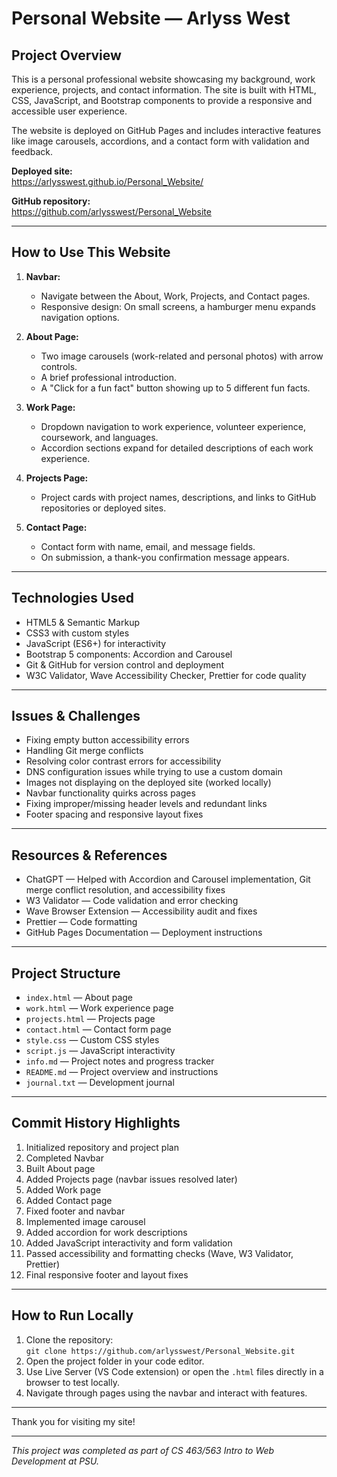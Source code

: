 # Personal Website — Arlyss West

## Project Overview

This is a personal professional website showcasing my background, work experience, projects, and contact information. The site is built with HTML, CSS, JavaScript, and Bootstrap components to provide a responsive and accessible user experience.

The website is deployed on GitHub Pages and includes interactive features like image carousels, accordions, and a contact form with validation and feedback.

**Deployed site:**  
https://arlysswest.github.io/Personal_Website/

**GitHub repository:**  
https://github.com/arlysswest/Personal_Website

---

## How to Use This Website

1. **Navbar:**

   - Navigate between the About, Work, Projects, and Contact pages.
   - Responsive design: On small screens, a hamburger menu expands navigation options.

2. **About Page:**

   - Two image carousels (work-related and personal photos) with arrow controls.
   - A brief professional introduction.
   - A "Click for a fun fact" button showing up to 5 different fun facts.

3. **Work Page:**

   - Dropdown navigation to work experience, volunteer experience, coursework, and languages.
   - Accordion sections expand for detailed descriptions of each work experience.

4. **Projects Page:**

   - Project cards with project names, descriptions, and links to GitHub repositories or deployed sites.

5. **Contact Page:**
   - Contact form with name, email, and message fields.
   - On submission, a thank-you confirmation message appears.

---

## Technologies Used

- HTML5 & Semantic Markup
- CSS3 with custom styles
- JavaScript (ES6+) for interactivity
- Bootstrap 5 components: Accordion and Carousel
- Git & GitHub for version control and deployment
- W3C Validator, Wave Accessibility Checker, Prettier for code quality

---

## Issues & Challenges

- Fixing empty button accessibility errors
- Handling Git merge conflicts
- Resolving color contrast errors for accessibility
- DNS configuration issues while trying to use a custom domain
- Images not displaying on the deployed site (worked locally)
- Navbar functionality quirks across pages
- Fixing improper/missing header levels and redundant links
- Footer spacing and responsive layout fixes

---

## Resources & References

- ChatGPT — Helped with Accordion and Carousel implementation, Git merge conflict resolution, and accessibility fixes
- W3 Validator — Code validation and error checking
- Wave Browser Extension — Accessibility audit and fixes
- Prettier — Code formatting
- GitHub Pages Documentation — Deployment instructions

---

## Project Structure

- `index.html` — About page
- `work.html` — Work experience page
- `projects.html` — Projects page
- `contact.html` — Contact form page
- `style.css` — Custom CSS styles
- `script.js` — JavaScript interactivity
- `info.md` — Project notes and progress tracker
- `README.md` — Project overview and instructions
- `journal.txt` — Development journal

---

## Commit History Highlights

1. Initialized repository and project plan
2. Completed Navbar
3. Built About page
4. Added Projects page (navbar issues resolved later)
5. Added Work page
6. Added Contact page
7. Fixed footer and navbar
8. Implemented image carousel
9. Added accordion for work descriptions
10. Added JavaScript interactivity and form validation
11. Passed accessibility and formatting checks (Wave, W3 Validator, Prettier)
12. Final responsive footer and layout fixes

---

## How to Run Locally

1. Clone the repository:  
   `git clone https://github.com/arlysswest/Personal_Website.git`
2. Open the project folder in your code editor.
3. Use Live Server (VS Code extension) or open the `.html` files directly in a browser to test locally.
4. Navigate through pages using the navbar and interact with features.

---

Thank you for visiting my site!

---

_This project was completed as part of CS 463/563 Intro to Web Development at PSU._

